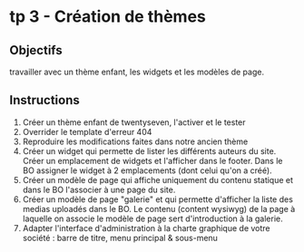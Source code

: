 tp 3 - Création de thèmes
=========================

Objectifs
---------
travailler avec un thème enfant, les widgets et les modèles de page.

Instructions
------------
1. Créer un thème enfant de twentyseven, l'activer et le tester
2. Overrider le template d'erreur 404
3. Reproduire les modifications faites dans notre ancien thème
4. Créer un widget qui permette de lister les différents auteurs du site. Créer un emplacement de widgets et l'afficher dans le footer. Dans le BO assigner le widget à 2 emplacements (dont celui qu'on a créé).
5. Créer un modèle de page qui affiche uniquement du contenu statique et dans le BO l'associer à une page du site.
6. Créer un modèle de page "galerie" et qui permette d'afficher la liste des medias uploadés dans le BO. Le contenu (content wysiwyg) de la page à laquelle on associe le modèle de page sert d'introduction à la galerie.
7. Adapter l'interface d'administration à la charte graphique de votre société : barre de titre, menu principal & sous-menu